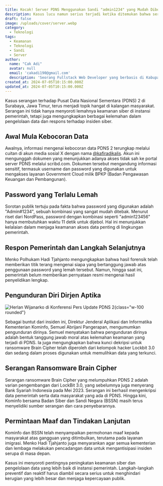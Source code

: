 ```yaml
---
title: Kocak! Server PDNS Menggunakan Sandi "admin1234" yang Mudah Dibobol
description: Kasus lucu namun serius terjadi ketika ditemukan bahwa server PDNS menggunakan sandi "admin1234". Hal ini menunjukkan betapa pentingnya keamanan sandi yang kuat untuk mencegah kebobolan.
draft: false
image: /uploads/cover/server.webp
category:
  - Teknologi
tags:
  - Keamanan
  - Teknologi
  - Sandi
  - Server
author:
  name: "Cak Adi"
  avatar: null
  email: 'cakadi190@gmail.com'
  description: 'Seorang Fullstack Web Developer yang berbasis di Kabupaten Ngawi yang suka sekali dengan desain dan juga hal yang berbau teknologi.'
created_at: 2024-07-05T10:15:00.000Z
updated_at: 2024-07-05T10:15:00.000Z
---
```


Kasus serangan terhadap Pusat Data Nasional Sementara (PDNS) 2 di Surabaya, Jawa Timur, terus menjadi topik hangat di kalangan masyarakat. Serangan ini tidak hanya menyoroti lemahnya keamanan siber di instansi pemerintah, tetapi juga mengungkapkan berbagai kelemahan dalam pengelolaan data dan respons terhadap insiden siber.

## Awal Mula Kebocoran Data

Awalnya, informasi mengenai kebocoran data PDNS 2 terungkap melalui cuitan di akun media sosial X dengan nama [@kafiradikalis](https://x.com/kafiradikalis). Akun ini mengunggah dokumen yang menunjukkan adanya akses tidak sah ke portal server PDNS melalui scribd.com. Dokumen tersebut mengandung informasi sensitif, termasuk username dan password yang digunakan untuk mengakses layanan Government Cloud milik BPKP (Badan Pengawasan Keuangan dan Pembangunan).

## Password yang Terlalu Lemah

Sorotan publik tertuju pada fakta bahwa password yang digunakan adalah "Admin#1234", sebuah kombinasi yang sangat mudah ditebak. Menurut riset dari NordPass, password dengan kombinasi seperti "admin123456" hanya membutuhkan waktu 11 detik untuk dijebol. Hal ini menunjukkan kelalaian dalam menjaga keamanan akses data penting di lingkungan pemerintah.

## Respon Pemerintah dan Langkah Selanjutnya

Menko Polhukam Hadi Tjahjanto mengungkapkan bahwa hasil forensik telah memberikan titik terang mengenai siapa yang bertanggung jawab atas penggunaan password yang lemah tersebut. Namun, hingga saat ini, pemerintah belum memberikan pernyataan resmi mengenai hasil penyelidikan lengkap.

## Pengunduran Diri Dirjen Aptika

![Herlan Wijanarko di Konferensi Pers Update PDNS 2](/uploads/content/akses-pdns/IMG_20240626_164431.webp){class="w-100 rounded"}

Sebagai buntut dari insiden ini, Direktur Jenderal Aplikasi dan Informatika Kementerian Kominfo, Semuel Abrijani Pangerapan, mengumumkan pengunduran dirinya. Semuel menyatakan bahwa pengunduran dirinya adalah bentuk tanggung jawab moral atas kelemahan keamanan yang terjadi di PDNS. Ia juga mengungkapkan bahwa kunci dekripsi untuk ransomware Brain Cipher telah diperoleh dari kelompok hacker Lockbit 3.0 dan sedang dalam proses digunakan untuk memulihkan data yang terkunci.

## Serangan Ransomware Brain Cipher

Serangan ransomware Brain Cipher yang melumpuhkan PDNS 2 adalah varian pengembangan dari LockBit 3.0, yang sebelumnya juga menyerang Bank Syariah Indonesia pada Mei 2023. Serangan ini berhasil mengenkripsi data pemerintah serta data masyarakat yang ada di PDNS. Hingga kini, Kominfo bersama Badan Siber dan Sandi Negara (BSSN) masih terus menyelidiki sumber serangan dan cara penyebarannya.

## Permintaan Maaf dan Tindakan Lanjutan

Kominfo dan BSSN telah menyampaikan permohonan maaf kepada masyarakat atas gangguan yang ditimbulkan, terutama pada layanan imigrasi. Menko Hadi Tjahjanto juga menyarankan agar semua kementerian dan lembaga melakukan pencadangan data untuk mengantisipasi insiden serupa di masa depan.

Kasus ini menyoroti pentingnya peningkatan keamanan siber dan pengelolaan data yang lebih baik di instansi pemerintah. Langkah-langkah preventif dan reaktif harus diambil secara serius untuk menghindari kerugian yang lebih besar dan menjaga kepercayaan publik.
